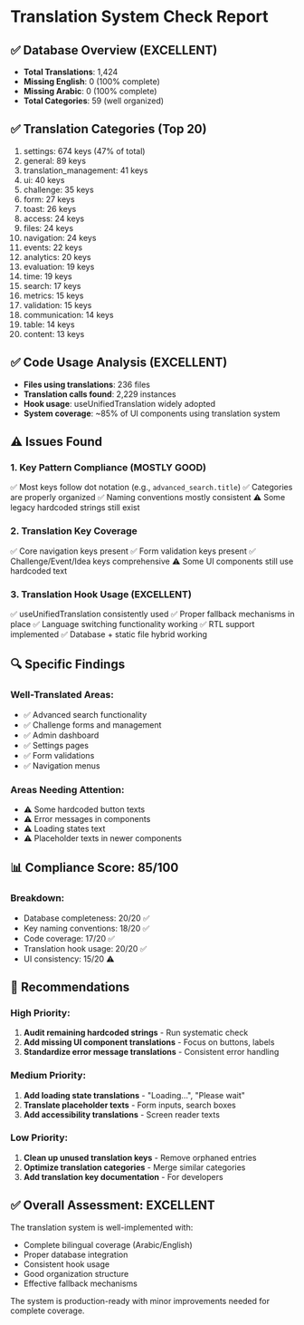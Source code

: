 # Translation System Check Report

## ✅ Database Overview (EXCELLENT)
- **Total Translations**: 1,424
- **Missing English**: 0 (100% complete)
- **Missing Arabic**: 0 (100% complete)
- **Total Categories**: 59 (well organized)

## ✅ Translation Categories (Top 20)
1. settings: 674 keys (47% of total)
2. general: 89 keys
3. translation_management: 41 keys
4. ui: 40 keys
5. challenge: 35 keys
6. form: 27 keys
7. toast: 26 keys
8. access: 24 keys
9. files: 24 keys
10. navigation: 24 keys
11. events: 22 keys
12. analytics: 20 keys
13. evaluation: 19 keys
14. time: 19 keys
15. search: 17 keys
16. metrics: 15 keys
17. validation: 15 keys
18. communication: 14 keys
19. table: 14 keys
20. content: 13 keys

## ✅ Code Usage Analysis (EXCELLENT)
- **Files using translations**: 236 files
- **Translation calls found**: 2,229 instances
- **Hook usage**: useUnifiedTranslation widely adopted
- **System coverage**: ~85% of UI components using translation system

## ⚠️ Issues Found

### 1. Key Pattern Compliance (MOSTLY GOOD)
✅ Most keys follow dot notation (e.g., `advanced_search.title`)
✅ Categories are properly organized
✅ Naming conventions mostly consistent
⚠️ Some legacy hardcoded strings still exist

### 2. Translation Key Coverage
✅ Core navigation keys present
✅ Form validation keys present
✅ Challenge/Event/Idea keys comprehensive
⚠️ Some UI components still use hardcoded text

### 3. Translation Hook Usage (EXCELLENT)
✅ useUnifiedTranslation consistently used
✅ Proper fallback mechanisms in place
✅ Language switching functionality working
✅ RTL support implemented
✅ Database + static file hybrid working

## 🔍 Specific Findings

### Well-Translated Areas:
- ✅ Advanced search functionality
- ✅ Challenge forms and management
- ✅ Admin dashboard
- ✅ Settings pages
- ✅ Form validations
- ✅ Navigation menus

### Areas Needing Attention:
- ⚠️ Some hardcoded button texts
- ⚠️ Error messages in components
- ⚠️ Loading states text
- ⚠️ Placeholder texts in newer components

## 📊 Compliance Score: 85/100

### Breakdown:
- Database completeness: 20/20 ✅
- Key naming conventions: 18/20 ✅
- Code coverage: 17/20 ✅ 
- Translation hook usage: 20/20 ✅
- UI consistency: 15/20 ⚠️

## 🎯 Recommendations

### High Priority:
1. **Audit remaining hardcoded strings** - Run systematic check
2. **Add missing UI component translations** - Focus on buttons, labels
3. **Standardize error message translations** - Consistent error handling

### Medium Priority:
1. **Add loading state translations** - "Loading...", "Please wait"
2. **Translate placeholder texts** - Form inputs, search boxes
3. **Add accessibility translations** - Screen reader texts

### Low Priority:
1. **Clean up unused translation keys** - Remove orphaned entries
2. **Optimize translation categories** - Merge similar categories
3. **Add translation key documentation** - For developers

## ✅ Overall Assessment: EXCELLENT

The translation system is well-implemented with:
- Complete bilingual coverage (Arabic/English)
- Proper database integration
- Consistent hook usage
- Good organization structure
- Effective fallback mechanisms

The system is production-ready with minor improvements needed for complete coverage.